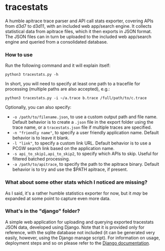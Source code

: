 # tracestats

A humble apitrace trace parser and API call stats exporter, covering APIs from d3d7 to d3d11, with an included web app/search engine. It collects statistical data from apitrace files, which it then exports in JSON format. The JSON files can in turn be uploaded to the included web app/search engine and queried from a consolidated database.

### How to use

Run the following command and it will explain itself:

```
python3 tracestats.py -h
```

In short, you will need to specify at least one path to a tracefile for processing (multiple paths are also accepted), e.g.:

```
python3 tracestats.py -i ~/a.trace b.trace /full/path/to/c.trace
```

Optionally, you can also specify:
- `-o /path/to/filename.json`, to use a custom output path and file name. Default behavior is to create a `.json` file in the export folder using the trace name, or a `tracestats.json` file if multiple traces are specified.
- `-n "friendly name"`, to specify a user friendly application name. Default behavior is to leave it blank.
- `-l "link"`, to specify a custom link URL. Default behavior is to use a PCGW search link based on the application name.
- `-s api_to_skip1,api_to_skip2`, to specify which APIs to skip. Useful for filtered batched processing.
- `-a /path/to/apitrace`, to specify the path to the apitrace binary. Default behavior is to try and use the $PATH apitrace, if present.

### What about some other stats which I noticed are missing?

As I said, it's a rather humble statistics exporter for now, but it *may* be expanded at some point to capture even more data.

### What's in the "django" folder?

A simple web application for uploading and querying exported tracestats JSON data, developed using Django. Note that it is provided only for reference, with the sqlite database not included (it can be generated very easily, however, using the Django manage script). For information on usage, deployment steps and so on please refer to the [Django documentation](https://docs.djangoproject.com/).

